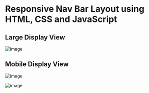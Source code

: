# Responsive Nav Bar Layout using HTML, CSS and JavaScript

## Large Display View

![image](https://user-images.githubusercontent.com/60935597/227673723-6e9a44b9-e03d-43fb-968f-42da0cc60a3f.png)

## Mobile Display View

![image](https://user-images.githubusercontent.com/60935597/227674046-4d22672e-9b2f-4026-8407-eee11a0df594.png)

![image](https://user-images.githubusercontent.com/60935597/227674398-f19de2c1-1b84-4d76-803b-789f345714f1.png)
